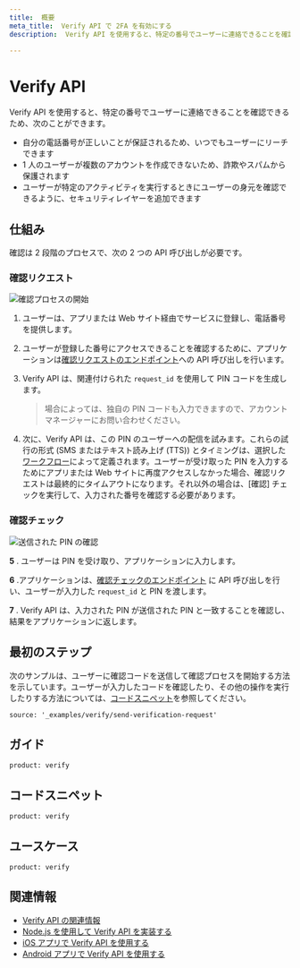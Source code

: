 ```yaml
---
title:  概要
meta_title:  Verify API で 2FA を有効にする
description:  Verify API を使用すると、特定の番号でユーザーに連絡できることを確認できます。(Nexmo は Vonage になりました)

---
```



Verify API
==========

Verify API を使用すると、特定の番号でユーザーに連絡できることを確認できるため、次のことができます。

* 自分の電話番号が正しいことが保証されるため、いつでもユーザーにリーチできます
* 1 人のユーザーが複数のアカウントを作成できないため、詐欺やスパムから保護されます
* ユーザーが特定のアクティビティを実行するときにユーザーの身元を確認できるように、セキュリティレイヤーを追加できます

仕組み
---

確認は 2 段階のプロセスで、次の 2 つの API 呼び出しが必要です。

### 確認リクエスト

![確認プロセスの開始](/images/verify-request-diag.png)

1. ユーザーは、アプリまたは Web サイト経由でサービスに登録し、電話番号を提供します。

2. ユーザーが登録した番号にアクセスできることを確認するために、アプリケーションは[確認リクエストのエンドポイント](/api/verify#verifyRequest)への API 呼び出しを行います。

3. Verify API は、関連付けられた `request_id` を使用して PIN コードを生成します。
   > 
   > 場合によっては、独自の PIN コードも入力できますので、アカウントマネージャーにお問い合わせください。
4. 次に、Verify API は、この PIN のユーザーへの配信を試みます。これらの試行の形式 (SMS またはテキスト読み上げ (TTS)) とタイミングは、選択した[ワークフロー](/verify/guides/workflows-and-events)によって定義されます。ユーザーが受け取った PIN を入力するためにアプリまたは Web サイトに再度アクセスしなかった場合、確認リクエストは最終的にタイムアウトになります。それ以外の場合は、[確認] チェックを実行して、入力された番号を確認する必要があります。

### 確認チェック

![送信された PIN の確認](/images/verify-check-diag.png)

**5** . ユーザーは PIN を受け取り、アプリケーションに入力します。

**6** .アプリケーションは、[確認チェックのエンドポイント](/api/verify#verifyCheck) に API 呼び出しを行い、ユーザーが入力した `request_id` と PIN を渡します。

**7** . Verify API は、入力された PIN が送信された PIN と一致することを確認し、結果をアプリケーションに返します。

最初のステップ
-------

次のサンプルは、ユーザーに確認コードを送信して確認プロセスを開始する方法を示しています。ユーザーが入力したコードを確認したり、その他の操作を実行したりする方法については、[コードスニペット](/verify/overview#code-snippets)を参照してください。

```code_snippets
source: '_examples/verify/send-verification-request'
```

ガイド
---

```concept_list
product: verify
```

コードスニペット
--------

```code_snippet_list
product: verify
```

ユースケース
------

```use_cases
product: verify
```

関連情報
----

* [Verify API の関連情報](/api/verify)
* [Node.js を使用して Verify API を実装する](https://www.nexmo.com/blog/2018/05/10/nexmo-verify-api-implementation-guide-dr/)
* [iOS アプリで Verify API を使用する](https://www.nexmo.com/blog/2018/05/10/add-two-factor-authentication-to-swift-ios-apps-dr/)
* [Android アプリで Verify API を使用する](https://www.nexmo.com/blog/2018/05/10/add-two-factor-authentication-to-android-apps-with-nexmos-verify-api-dr/)

